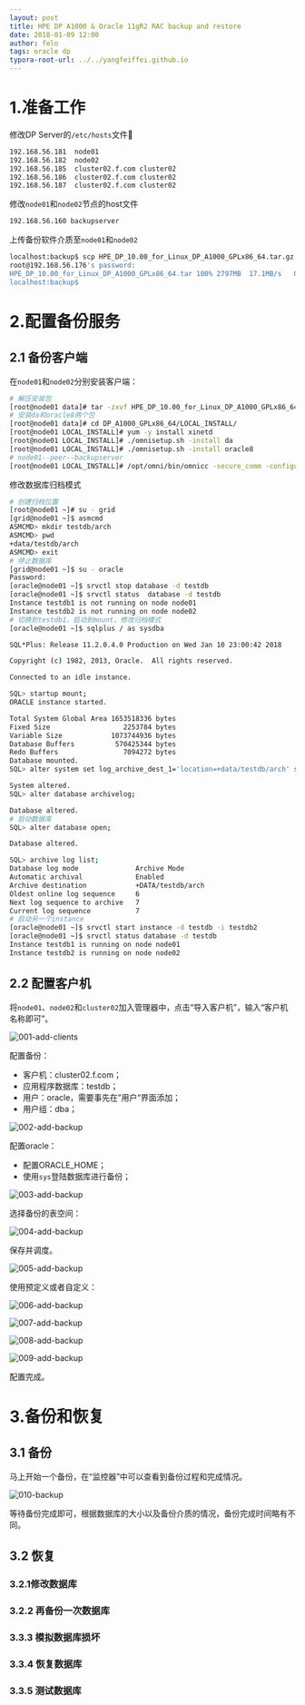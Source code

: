 ```yaml
---
layout: post
title: HPE DP A1000 & Oracle 11gR2 RAC backup and restore
date: 2018-01-09 12:00
author: felo
tags: oracle dp
typora-root-url: ../../yangfeiffei.github.io
---
```



# 1.准备工作

修改DP Server的`/etc/hosts`文件
```bash
192.168.56.181  node01
192.168.56.182  node02
192.168.56.185  cluster02.f.com cluster02
192.168.56.186  cluster02.f.com cluster02
192.168.56.187  cluster02.f.com cluster02
```

修改`node01`和`node02`节点的host文件
```bash
192.168.56.160 backupserver
```

上传备份软件介质至`node01`和`node02`

```bash
localhost:backup$ scp HPE_DP_10.00_for_Linux_DP_A1000_GPLx86_64.tar.gz root@192.168.56.181:/root/
root@192.168.56.176's password: 
HPE_DP_10.00_for_Linux_DP_A1000_GPLx86_64.tar 100% 2797MB  17.1MB/s   02:43    
localhost:backup$ 
```

# 2.配置备份服务

## 2.1 备份客户端

在`node01`和`node02`分别安装客户端：

```bash
# 解压安装包
[root@node01 data]# tar -zxvf HPE_DP_10.00_for_Linux_DP_A1000_GPLx86_64.tar.gz
# 安装da和oracle8两个包
[root@node01 data]# cd DP_A1000_GPLx86_64/LOCAL_INSTALL/
[root@node01 LOCAL_INSTALL]# yum -y install xinetd
[root@node01 LOCAL_INSTALL]# ./omnisetup.sh -install da
[root@node01 LOCAL_INSTALL]# ./omnisetup.sh -install oracle8
# node01--peer--backupserver
[root@node01 LOCAL_INSTALL]# /opt/omni/bin/omnicc -secure_comm -configure_peer backupserver
```

修改数据库归档模式

```bash
# 创建归档位置
[root@node01 ~]# su - grid
[grid@node01 ~]$ asmcmd
ASMCMD> mkdir testdb/arch
ASMCMD> pwd
+data/testdb/arch
ASMCMD> exit
# 停止数据库
[grid@node01 ~]$ su - oracle
Password:
[oracle@node01 ~]$ srvctl stop database -d testdb
[oracle@node01 ~]$ srvctl status  database -d testdb
Instance testdb1 is not running on node node01
Instance testdb2 is not running on node node02
# 切换到testdb1，启动到mount，修改归档模式
[oracle@node01 ~]$ sqlplus / as sysdba

SQL*Plus: Release 11.2.0.4.0 Production on Wed Jan 10 23:00:42 2018

Copyright (c) 1982, 2013, Oracle.  All rights reserved.

Connected to an idle instance.

SQL> startup mount;
ORACLE instance started.

Total System Global Area 1653518336 bytes
Fixed Size                  2253784 bytes
Variable Size            1073744936 bytes
Database Buffers          570425344 bytes
Redo Buffers                7094272 bytes
Database mounted.
SQL> alter system set log_archive_dest_1='location=+data/testdb/arch' scope=spfile sid='*';

System altered.
SQL> alter database archivelog;

Database altered.
# 启动数据库
SQL> alter database open;

Database altered.

SQL> archive log list;
Database log mode              Archive Mode
Automatic archival             Enabled
Archive destination            +DATA/testdb/arch
Oldest online log sequence     6
Next log sequence to archive   7
Current log sequence           7
# 启动另一个instance
[oracle@node01 ~]$ srvctl start instance -d testdb -i testdb2
[oracle@node01 ~]$ srvctl status database -d testdb
Instance testdb1 is running on node node01
Instance testdb2 is running on node node02
```



## 2.2 配置客户机

将`node01`、`node02`和`cluster02`加入管理器中，点击“导入客户机”，输入“客户机名称即可”。

![001-add-clients](/images/dp-backup-rac/001-add-clients.png)

配置备份：

- 客户机：cluster02.f.com；
- 应用程序数据库：testdb；
- 用户：oracle，需要事先在”用户“界面添加；
- 用户组：dba；

![002-add-backup](/images/dp-backup-rac/002-add-backup.png)

配置oracle：

- 配置ORACLE_HOME；
- 使用`sys`登陆数据库进行备份；

![003-add-backup](/images/dp-backup-rac/003-add-backup.png)

选择备份的表空间：

![004-add-backup](/images/dp-backup-rac/004-add-backup.png)

保存并调度。

![005-add-backup](/images/dp-backup-rac/005-add-backup.png)

使用预定义或者自定义：

![006-add-backup](/images/dp-backup-rac/006-add-backup.png)

![007-add-backup](/images/dp-backup-rac/007-add-backup.png)

![008-add-backup](/images/dp-backup-rac/008-add-backup.png)

![009-add-backup](/images/dp-backup-rac/009-add-backup.png)

配置完成。

# 3.备份和恢复

## 3.1 备份



马上开始一个备份，在“监控器”中可以查看到备份过程和完成情况。

![010-backup](/images/dp-backup-rac/010-backup.png)

等待备份完成即可，根据数据库的大小以及备份介质的情况，备份完成时间略有不同。

## 3.2 恢复

### 3.2.1修改数据库





### 3.2.2 再备份一次数据库





### 3.3.3 模拟数据库损坏







### 3.3.4 恢复数据库





### 3.3.5 测试数据库

